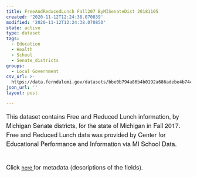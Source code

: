 ```yaml
---
title: FreeAndReducedLunch Fall207 ByMISenateDist 20181105
created: '2020-11-12T12:24:38.070839'
modified: '2020-11-12T12:24:38.070850'
state: active
type: dataset
tags:
  - Education
  - Health
  - School
  - Senate_districts
groups:
  - Local Government
csv_url: >-
  https://data.ferndalemi.gov/datasets/bbe0b794a86b4b0192a686adebe4b744_0.csv?outSR=%7B%22latestWkid%22%3A2898%2C%22wkid%22%3A2898%7D
json_url: ''
layout: post

---
```

<span style='font-family: &quot;Avenir Next W01&quot;, &quot;Avenir Next W00&quot;, &quot;Avenir Next&quot;, Avenir, &quot;Helvetica Neue&quot;, sans-serif; font-size: 17px;'>This dataset contains Free and Reduced Lunch information, by Michigan Senate districts, for the state of Michigan in Fall 2017. Free and Reduced Lunch data was provided by Center for Educational Performance and Information via MI School Data.</span><br /><div><span style='font-family: &quot;Avenir Next W01&quot;, &quot;Avenir Next W00&quot;, &quot;Avenir Next&quot;, Avenir, &quot;Helvetica Neue&quot;, sans-serif; font-size: 17px;'><br /></span></div><div><div style=''><font face='Avenir Next W01, Avenir Next W00, Avenir Next, Avenir, Helvetica Neue, sans-serif'><span style='font-size: 17px;'>Click </span></font><a href='http://www.datadrivendetroit.org/metadata/FreeReducedLunch_Fall2017_MiSenateDist_Metadata_20181107.xlsx' target='_blank'>here </a><font face='Avenir Next W01, Avenir Next W00, Avenir Next, Avenir, Helvetica Neue, sans-serif'><span style='font-size: 17px;'>for metadata (descriptions of the fields).</span></font></div><div style='font-family: &quot;Avenir Next W01&quot;, &quot;Avenir Next W00&quot;, &quot;Avenir Next&quot;, Avenir, &quot;Helvetica Neue&quot;, sans-serif; font-size: 17px;'><br /></div></div>
